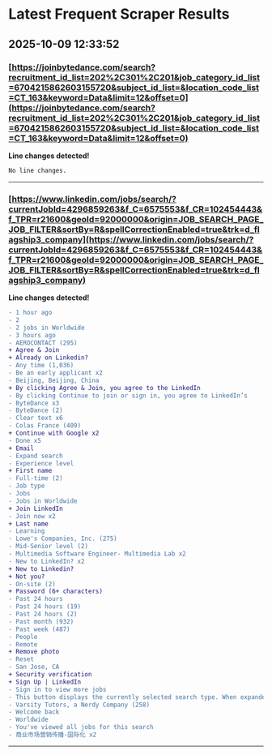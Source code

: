 # Latest Frequent Scraper Results

## 2025-10-09 12:33:52

### [https://joinbytedance.com/search?recruitment_id_list=202%2C301%2C201&job_category_id_list=6704215862603155720&subject_id_list=&location_code_list=CT_163&keyword=Data&limit=12&offset=0](https://joinbytedance.com/search?recruitment_id_list=202%2C301%2C201&job_category_id_list=6704215862603155720&subject_id_list=&location_code_list=CT_163&keyword=Data&limit=12&offset=0)

**Line changes detected!**

```diff
No line changes.
```

---
### [https://www.linkedin.com/jobs/search/?currentJobId=4296859263&f_C=6575553&f_CR=102454443&f_TPR=r21600&geoId=92000000&origin=JOB_SEARCH_PAGE_JOB_FILTER&sortBy=R&spellCorrectionEnabled=true&trk=d_flagship3_company](https://www.linkedin.com/jobs/search/?currentJobId=4296859263&f_C=6575553&f_CR=102454443&f_TPR=r21600&geoId=92000000&origin=JOB_SEARCH_PAGE_JOB_FILTER&sortBy=R&spellCorrectionEnabled=true&trk=d_flagship3_company)

**Line changes detected!**

```diff
- 1 hour ago
- 2
- 2 jobs in Worldwide
- 3 hours ago
- AEROCONTACT (295)
+ Agree & Join
+ Already on Linkedin?
- Any time (1,036)
- Be an early applicant x2
- Beijing, Beijing, China
+ By clicking Agree & Join, you agree to the LinkedIn
- By clicking Continue to join or sign in, you agree to LinkedIn’s
- ByteDance x3
- ByteDance (2)
- Clear text x6
- Colas France (409)
+ Continue with Google x2
- Done x5
+ Email
- Expand search
- Experience level
+ First name
- Full-time (2)
- Job type
- Jobs
- Jobs in Worldwide
+ Join LinkedIn
- Join now x2
+ Last name
- Learning
- Lowe's Companies, Inc. (275)
- Mid-Senior level (2)
- Multimedia Software Engineer- Multimedia Lab x2
- New to LinkedIn? x2
+ New to Linkedin?
+ Not you?
- On-site (2)
+ Password (6+ characters)
- Past 24 hours
- Past 24 hours (19)
- Past 24 hours (2)
- Past month (932)
- Past week (487)
- People
- Remote
+ Remove photo
- Reset
- San Jose, CA
+ Security verification
+ Sign Up | LinkedIn
- Sign in to view more jobs
- This button displays the currently selected search type. When expanded it provides a list of search options that will switch the search inputs to match the current selection.
- Varsity Tutors, a Nerdy Company (258)
- Welcome back
- Worldwide
- You've viewed all jobs for this search
- 商业市场营销传播-国际化 x2
```

---
